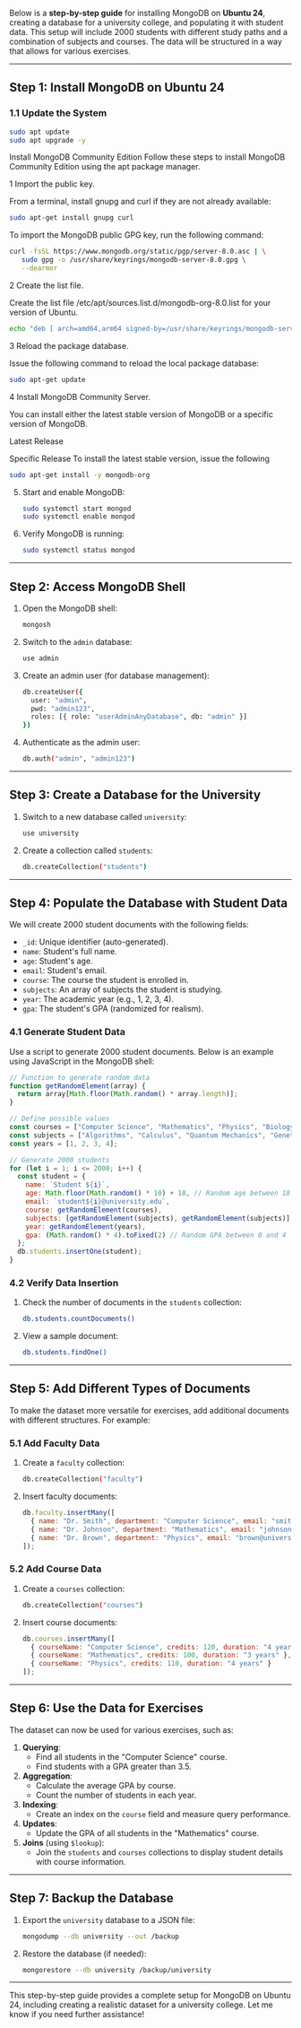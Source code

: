 Below is a **step-by-step guide** for installing MongoDB on **Ubuntu 24**, creating a database for a university college, and populating it with student data. This setup will include 2000 students with different study paths and a combination of subjects and courses. The data will be structured in a way that allows for various exercises.

---

## **Step 1: Install MongoDB on Ubuntu 24**
### **1.1 Update the System**
```bash
sudo apt update
sudo apt upgrade -y
```
Install MongoDB Community Edition
Follow these steps to install MongoDB Community Edition using the apt package manager.

1
Import the public key.

From a terminal, install gnupg and curl if they are not already available:
```bash
sudo apt-get install gnupg curl
```
To import the MongoDB public GPG key, run the following command:
```bash
curl -fsSL https://www.mongodb.org/static/pgp/server-8.0.asc | \
   sudo gpg -o /usr/share/keyrings/mongodb-server-8.0.gpg \
   --dearmor
```
2
Create the list file.

Create the list file /etc/apt/sources.list.d/mongodb-org-8.0.list for your version of Ubuntu.

```bash
echo "deb [ arch=amd64,arm64 signed-by=/usr/share/keyrings/mongodb-server-8.0.gpg ] https://repo.mongodb.org/apt/ubuntu noble/mongodb-org/8.0 multiverse" | sudo tee /etc/apt/sources.list.d/mongodb-org-8.0.list
```
3
Reload the package database.

Issue the following command to reload the local package database:
```bash
sudo apt-get update
```

4
Install MongoDB Community Server.

You can install either the latest stable version of MongoDB or a specific version of MongoDB.


Latest Release

Specific Release
To install the latest stable version, issue the following
```bash
sudo apt-get install -y mongodb-org
```

5. Start and enable MongoDB:
   ```bash
   sudo systemctl start mongod
   sudo systemctl enable mongod
   ```

6. Verify MongoDB is running:
   ```bash
   sudo systemctl status mongod
   ```

---

## **Step 2: Access MongoDB Shell**
1. Open the MongoDB shell:
   ```bash
   mongosh
   ```

2. Switch to the `admin` database:
   ```bash
   use admin
   ```

3. Create an admin user (for database management):
   ```bash
   db.createUser({
     user: "admin",
     pwd: "admin123",
     roles: [{ role: "userAdminAnyDatabase", db: "admin" }]
   })
   ```

4. Authenticate as the admin user:
   ```bash
   db.auth("admin", "admin123")
   ```

---

## **Step 3: Create a Database for the University**
1. Switch to a new database called `university`:
   ```bash
   use university
   ```

2. Create a collection called `students`:
   ```bash
   db.createCollection("students")
   ```

---

## **Step 4: Populate the Database with Student Data**
We will create 2000 student documents with the following fields:
- `_id`: Unique identifier (auto-generated).
- `name`: Student's full name.
- `age`: Student's age.
- `email`: Student's email.
- `course`: The course the student is enrolled in.
- `subjects`: An array of subjects the student is studying.
- `year`: The academic year (e.g., 1, 2, 3, 4).
- `gpa`: The student's GPA (randomized for realism).

### **4.1 Generate Student Data**
Use a script to generate 2000 student documents. Below is an example using JavaScript in the MongoDB shell:

```javascript
// Function to generate random data
function getRandomElement(array) {
  return array[Math.floor(Math.random() * array.length)];
}

// Define possible values
const courses = ["Computer Science", "Mathematics", "Physics", "Biology", "Chemistry", "Engineering"];
const subjects = ["Algorithms", "Calculus", "Quantum Mechanics", "Genetics", "Organic Chemistry", "Thermodynamics"];
const years = [1, 2, 3, 4];

// Generate 2000 students
for (let i = 1; i <= 2000; i++) {
  const student = {
    name: `Student ${i}`,
    age: Math.floor(Math.random() * 10) + 18, // Random age between 18 and 27
    email: `student${i}@university.edu`,
    course: getRandomElement(courses),
    subjects: [getRandomElement(subjects), getRandomElement(subjects)], // Random 2 subjects
    year: getRandomElement(years),
    gpa: (Math.random() * 4).toFixed(2) // Random GPA between 0 and 4
  };
  db.students.insertOne(student);
}
```

### **4.2 Verify Data Insertion**
1. Check the number of documents in the `students` collection:
   ```bash
   db.students.countDocuments()
   ```

2. View a sample document:
   ```bash
   db.students.findOne()
   ```

---

## **Step 5: Add Different Types of Documents**
To make the dataset more versatile for exercises, add additional documents with different structures. For example:

### **5.1 Add Faculty Data**
1. Create a `faculty` collection:
   ```bash
   db.createCollection("faculty")
   ```

2. Insert faculty documents:
   ```javascript
   db.faculty.insertMany([
     { name: "Dr. Smith", department: "Computer Science", email: "smith@university.edu" },
     { name: "Dr. Johnson", department: "Mathematics", email: "johnson@university.edu" },
     { name: "Dr. Brown", department: "Physics", email: "brown@university.edu" }
   ]);
   ```

### **5.2 Add Course Data**
1. Create a `courses` collection:
   ```bash
   db.createCollection("courses")
   ```

2. Insert course documents:
   ```javascript
   db.courses.insertMany([
     { courseName: "Computer Science", credits: 120, duration: "4 years" },
     { courseName: "Mathematics", credits: 100, duration: "3 years" },
     { courseName: "Physics", credits: 110, duration: "4 years" }
   ]);
   ```

---

## **Step 6: Use the Data for Exercises**
The dataset can now be used for various exercises, such as:
1. **Querying**:
   - Find all students in the "Computer Science" course.
   - Find students with a GPA greater than 3.5.
2. **Aggregation**:
   - Calculate the average GPA by course.
   - Count the number of students in each year.
3. **Indexing**:
   - Create an index on the `course` field and measure query performance.
4. **Updates**:
   - Update the GPA of all students in the "Mathematics" course.
5. **Joins** (using `$lookup`):
   - Join the `students` and `courses` collections to display student details with course information.

---

## **Step 7: Backup the Database**
1. Export the `university` database to a JSON file:
   ```bash
   mongodump --db university --out /backup
   ```

2. Restore the database (if needed):
   ```bash
   mongorestore --db university /backup/university
   ```

---

This step-by-step guide provides a complete setup for MongoDB on Ubuntu 24, including creating a realistic dataset for a university college. Let me know if you need further assistance!